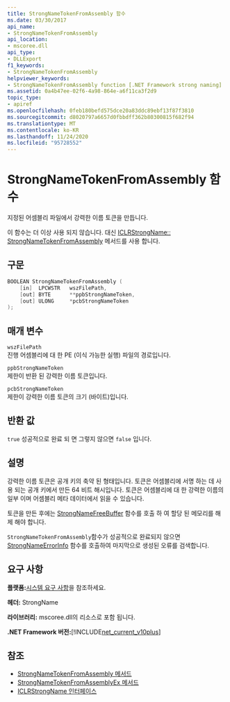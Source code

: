 ```yaml
---
title: StrongNameTokenFromAssembly 함수
ms.date: 03/30/2017
api_name:
- StrongNameTokenFromAssembly
api_location:
- mscoree.dll
api_type:
- DLLExport
f1_keywords:
- StrongNameTokenFromAssembly
helpviewer_keywords:
- StrongNameTokenFromAssembly function [.NET Framework strong naming]
ms.assetid: 0a4b47ee-02f6-4a98-864e-a6f11ca3f2d9
topic_type:
- apiref
ms.openlocfilehash: 0feb180befd575dce20a83ddc89ebf13f87f3810
ms.sourcegitcommit: d8020797a6657d0fbbdff362b80300815f682f94
ms.translationtype: MT
ms.contentlocale: ko-KR
ms.lasthandoff: 11/24/2020
ms.locfileid: "95728552"
---
```

# <a name="strongnametokenfromassembly-function"></a>StrongNameTokenFromAssembly 함수

지정된 어셈블리 파일에서 강력한 이름 토큰을 만듭니다.  
  
 이 함수는 더 이상 사용 되지 않습니다. 대신 [ICLRStrongName:: StrongNameTokenFromAssembly](../hosting/iclrstrongname-strongnametokenfromassembly-method.md) 메서드를 사용 합니다.  
  
## <a name="syntax"></a>구문  
  
```cpp  
BOOLEAN StrongNameTokenFromAssembly (  
    [in]  LPCWSTR   wszFilePath,  
    [out] BYTE      **ppbStrongNameToken,  
    [out] ULONG     *pcbStrongNameToken  
);  
```  
  
## <a name="parameters"></a>매개 변수  

 `wszFilePath`  
 진행 어셈블리에 대 한 PE (이식 가능한 실행) 파일의 경로입니다.  
  
 `ppbStrongNameToken`  
 제한이 반환 된 강력한 이름 토큰입니다.  
  
 `pcbStrongNameToken`  
 제한이 강력한 이름 토큰의 크기 (바이트)입니다.  
  
## <a name="return-value"></a>반환 값  

 `true` 성공적으로 완료 되 면 그렇지 않으면 `false` 입니다.  
  
## <a name="remarks"></a>설명  

 강력한 이름 토큰은 공개 키의 축약 된 형태입니다. 토큰은 어셈블리에 서명 하는 데 사용 되는 공개 키에서 만든 64 비트 해시입니다. 토큰은 어셈블리에 대 한 강력한 이름의 일부 이며 어셈블리 메타 데이터에서 읽을 수 있습니다.  
  
 토큰을 만든 후에는 [StrongNameFreeBuffer](strongnamefreebuffer-function.md) 함수를 호출 하 여 할당 된 메모리를 해제 해야 합니다.  
  
 `StrongNameTokenFromAssembly`함수가 성공적으로 완료되지 않으면 [StrongNameErrorInfo](strongnameerrorinfo-function.md) 함수를 호출하여 마지막으로 생성된 오류를 검색합니다.  
  
## <a name="requirements"></a>요구 사항  

 **플랫폼:**[시스템 요구 사항](../../get-started/system-requirements.md)을 참조하세요.  
  
 **헤더:** StrongName  
  
 **라이브러리:** mscoree.dll의 리소스로 포함 됩니다.  
  
 **.NET Framework 버전:**[!INCLUDE[net_current_v10plus](../../../../includes/net-current-v10plus-md.md)]  
  
## <a name="see-also"></a>참조

- [StrongNameTokenFromAssembly 메서드](../hosting/iclrstrongname-strongnametokenfromassembly-method.md)
- [StrongNameTokenFromAssemblyEx 메서드](../hosting/iclrstrongname-strongnametokenfromassemblyex-method.md)
- [ICLRStrongName 인터페이스](../hosting/iclrstrongname-interface.md)
